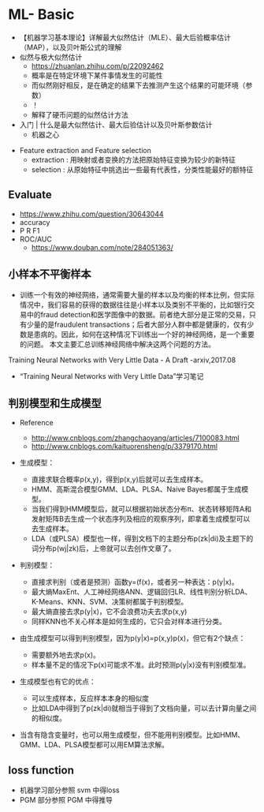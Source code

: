 # ML- Basic
- 【机器学习基本理论】详解最大似然估计（MLE）、最大后验概率估计（MAP），以及贝叶斯公式的理解
- 似然与极大似然估计
	- https://zhuanlan.zhihu.com/p/22092462
	- 概率是在特定环境下某件事情发生的可能性
	- 而似然刚好相反，是在确定的结果下去推测产生这个结果的可能环境（参数）
	- ！[](https://www.zhihu.com/equation?tex=%5Cmathcal%7BL%7D%28%5Ctheta%7Cx%29+%3DP%28x%7C%5Ctheta%29)
	- 解释了硬币问题的似然估计方法
- 入门 | 什么是最大似然估计、最大后验估计以及贝叶斯参数估计
	- 机器之心

+ Feature extraction and Feature selection
	+ extraction : 用映射或者变换的方法把原始特征变换为较少的新特征
	+ selection : 从原始特征中挑选出一些最有代表性，分类性能最好的额特征

## Evaluate
+ https://www.zhihu.com/question/30643044
+ accuracy
+ P R F1
+ ROC/AUC
	+ https://www.douban.com/note/284051363/

## 小样本不平衡样本
- 训练一个有效的神经网络，通常需要大量的样本以及均衡的样本比例，但实际情况中，我们容易的获得的数据往往是小样本以及类别不平衡的，比如银行交易中的fraud detection和医学图像中的数据。前者绝大部分是正常的交易，只有少量的是fraudulent transactions；后者大部分人群中都是健康的，仅有少数是患病的。因此，如何在这种情况下训练出一个好的神经网络，是一个重要的问题。
本文主要汇总训练神经网络中解决这两个问题的方法。

Training Neural Networks with Very Little Data - A Draft -arxiv,2017.08
- “Training Neural Networks with Very Little Data”学习笔记



## 判别模型和生成模型
+ Reference 
	+ http://www.cnblogs.com/zhangchaoyang/articles/7100083.html
	+ http://www.cnblogs.com/kaituorensheng/p/3379170.html
+ 生成模型：
	+ 直接求联合概率p(x,y)，得到p(x,y)后就可以去生成样本。
	+ HMM、高斯混合模型GMM、LDA、PLSA、Naive Bayes都属于生成模型。
	+ 当我们得到HMM模型后，就可以根据初始状态分布π、状态转移矩阵A和发射矩阵B去生成一个状态序列及相应的观察序列，即拿着生成模型可以去生成样本。
	+ LDA（或PLSA）模型也一样，得到文档下的主题分布p(zk|di)及主题下的词分布p(wj|zk)后，上帝就可以去创作文章了。

+ 判别模型：
	+ 直接求判别（或者是预测）函数y=(f(x)，或者另一种表达：p(y|x)。
	+ 最大熵MaxEnt、人工神经网络ANN、逻辑回归LR、线性判别分析LDA、K-Means、KNN、SVM、决策树都属于判别模型。
	+ 最大熵直接去求p(y|x)，它不会浪费功夫去求p(x,y)
	+ 同样KNN也不关心样本是如何生成的，它只会对样本进行分类。

+ 由生成模型可以得到判别模型，因为p(y|x)=p(x,y)p(x)，但它有2个缺点：
	+ 需要额外地去求p(x)。
	+ 样本量不足的情况下p(x)可能求不准。此时预测p(y|x)没有判别模型准。

+ 生成模型也有它的优点：
	+ 可以生成样本，反应样本本身的相似度
	+ 比如LDA中得到了p(zk|di)就相当于得到了文档向量，可以去计算向量之间的相似度。
+ 当含有隐含变量时，也可以用生成模型，但不能用判别模型。比如HMM、GMM、LDA、PLSA模型都可以用EM算法求解。

## loss function
+ 机器学习部分参照 svm 中得loss
+ PGM 部分参照 PGM 中得推导